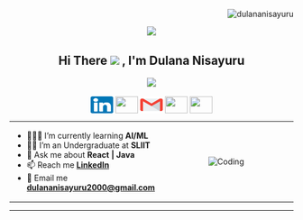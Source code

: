 <p align="right"> <img src="https://komarev.com/ghpvc/?username=dulananisayuru&label=Profile%20Views&color=0e75b6&style=flat" alt="dulananisayuru" /> </p>
<p align="center" ><img  src = "https://github.com/7oSkaaa/7oSkaaa/blob/main/Images/about_me.gif?raw=true" width = 100px></p>

<div align="center">
<h2> Hi There <img src="https://github.com/abdoachhoubi/abdoachhoubi/blob/main/gifs/Hi.gif" width="35"> , I'm Dulana Nisayuru</h2>

<p align="center">
<a href="https://github.com/DenverCoder1/readme-typing-svg"><img src="https://readme-typing-svg.herokuapp.com?font=Poppins&color=cyan&size=18&center=true&vCenter=true&width=600&height=50&lines=Student+at+the+SLIIT;Software+Engineering+Undergraduate;Fullstack+Developer;React+Developer;Java+Developer"></a>
</p> 


<p align="center">
<a href="https://www.linkedin.com/in/dulananisayuru/" target="blank">
  <img align="center" src="https://github.com/SatYu26/SatYu26/blob/master/Assets/Linkedin.svg" height="30" width="40" /></a>
<a href="https://x.com/dulananisayuru" target="blank">
  <img align="center" src="https://raw.githubusercontent.com/rahuldkjain/github-profile-readme-generator/master/src/images/icons/Social/twitter.svg" height="30" width="40" /></a>
<a href="mailto:dulananisayuru2000@gmail.com" target="blank">
  <img align="center" src="https://github.com/SatYu26/SatYu26/blob/master/Assets/Gmail.svg" height="30" width="40" /></a>
<a href="https://github.com/dulananisayuru" target="blank">
  <img align="center" src="https://raw.githubusercontent.com/rahulbanerjee26/githubAboutMeGenerator/main/icons/github.svg" height="30" width="40" /></a>
<a href="https://www.facebook.com/dulananisayuru?mibextid=ZbWKwL" target="blank">
  <img align="center" src="https://raw.githubusercontent.com/rahuldkjain/github-profile-readme-generator/master/src/images/icons/Social/facebook.svg" height="30" width="40" /></a>
</p>

<table align="center">
<tr border="none">
<td width="50%" align="left">
  
- 👨🏽‍💻 I’m currently learning **AI/ML**
- 🧑‍🎓 I’m an Undergraduate at **SLIIT**
- 💬 Ask me about **React | Java**
- 📫 Reach me **[LinkedIn](https://www.linkedin.com/in/dulana-nisayuru/)**
- 📧 Email me **dulananisayuru2000@gmail.com**
</td>
<td width="50%" align="center">
  <img align="center" width="350" alt="Coding" src="https://i.pinimg.com/originals/87/f3/f1/87f3f1425b217691da645e97dbb50d55.gif" frameBorder="0" class="giphy-embed">
</td>
</tr>
</table>

---
